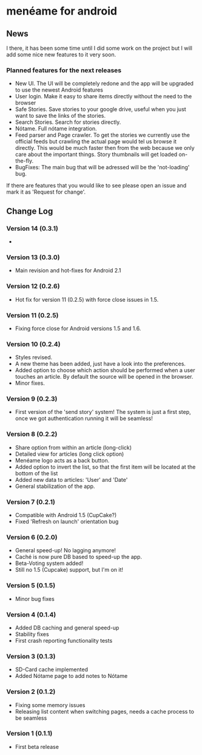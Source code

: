 # menéame for android
## News
I there, it has been some time until I did some work on the project but I will add some nice new features to it very soon.

### Planned features for the next releases
 - New UI. The UI will be completely redone and the app will be upgraded to use the newest Android features
 - User login. Make it easy to share items directly without the need to the browser
 - Safe Stories. Save stories to your google drive, useful when you just want to save the links of the stories.
 - Search Stories. Search for stories directly.
 - Nótame. Full nótame integration.
 - Feed parser and Page crawler. To get the stories we currently use the official feeds but crawling the actual page would tel us browse it directly. This would be much faster then from the web because we only care about the important things. Story thumbnails will get loaded on-the-fly.
 - BugFixes: The main bug that will be adressed will be the 'not-loading' bug.

If there are features that you would like to see please open an issue and mark it as 'Request for change'.

## Change Log

### Version 14 (0.3.1)

 - 

### Version 13 (0.3.0)

 - Main revision and hot-fixes for Android 2.1

### Version 12 (0.2.6)

- Hot fix for version 11 (0.2.5) with force close issues in 1.5.

### Version 11 (0.2.5)

- Fixing force close for Android versions 1.5 and 1.6.

### Version 10 (0.2.4)

- Styles revised.
- A new theme has been added, just have a look into the preferences.
- Added option to choose which action should be performed when a user touches an article. By default the source will be opened in the browser.
- Minor fixes.

### Version 9 (0.2.3)

- First version of the 'send story' system! The system is just a first step, once we got authentication running it will be seamless!

### Version 8 (0.2.2)

- Share option from within an article (long-click)
- Detailed view for articles (long click option)
- Menéame logo acts as a back button.
- Added option to invert the list, so that the first item will be located at the bottom of the list
- Added new data to articles: 'User' and 'Date'
- General stabilization of the app.

### Version 7 (0.2.1)

- Compatible with Android 1.5 (CupCake?)
- Fixed 'Refresh on launch' orientation bug

### Version 6 (0.2.0)

- General speed-up! No lagging anymore!
- Caché is now pure DB based to speed-up the app.
- Beta-Voting system added!
- Still no 1.5 (Cupcake) support, but I'm on it!

### Version 5 (0.1.5)

- Minor bug fixes

### Version 4 (0.1.4)

- Added DB caching and general speed-up
- Stability fixes
- First crash reporting functionality tests

### Version 3 (0.1.3)

- SD-Card cache implemented
- Added Nótame page to add notes to Nótame

### Version 2 (0.1.2)

- Fixing some memory issues
- Releasing list content when switching pages, needs a cache process to be seamless

### Version 1 (0.1.1)

- First beta release
